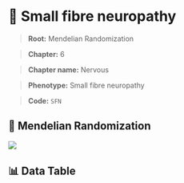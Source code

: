 # 🧪 Small fibre neuropathy

> **Root:** Mendelian Randomization

> **Chapter:** 6  

> **Chapter name:** Nervous

> **Phenotype:** Small fibre neuropathy  

> **Code:** `SFN`

## 🧬 Mendelian Randomization  

<img src="/MR/Figures/Forward/SFN.png"/>

## 📊 Data Table

<CsvTableMRF src="/MR_Data/Forward/SFN.csv"/>
